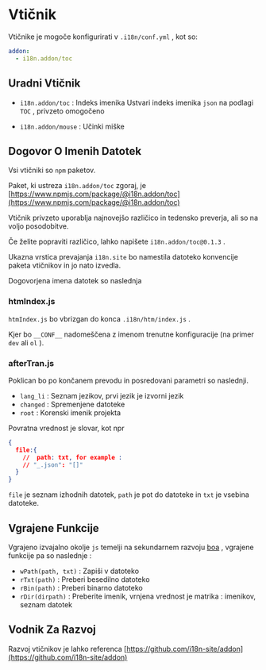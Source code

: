 # Vtičnik

Vtičnike je mogoče konfigurirati v `.i18n/conf.yml` , kot so:

```yml
addon:
  - i18n.addon/toc
```

## Uradni Vtičnik

* `i18n.addon/toc` : Indeks imenika
  Ustvari indeks imenika `json` na podlagi `TOC` , privzeto omogočeno

* `i18n.addon/mouse` : Učinki miške

## Dogovor O Imenih Datotek

Vsi vtičniki so `npm` paketov.

Paket, ki ustreza `i18n.addon/toc` zgoraj, je [https://www.npmjs.com/package/@i18n.addon/toc](https://www.npmjs.com/package/@i18n.addon/toc)

Vtičnik privzeto uporablja najnovejšo različico in tedensko preverja, ali so na voljo posodobitve.

Če želite popraviti različico, lahko napišete `i18n.addon/toc@0.1.3` .

Ukazna vrstica prevajanja `i18n.site` bo namestila datoteko konvencije paketa vtičnikov in jo nato izvedla.

Dogovorjena imena datotek so naslednja

### htmIndex.js

`htmIndex.js` bo vbrizgan do konca `.i18n/htm/index.js` .

Kjer bo `__CONF__` nadomeščena z imenom trenutne konfiguracije (na primer `dev` ali `ol` ).

### afterTran.js

Poklican bo po končanem prevodu in posredovani parametri so naslednji.

* `lang_li` : Seznam jezikov, prvi jezik je izvorni jezik
* `changed` : Spremenjene datoteke
* `root` : Korenski imenik projekta

Povratna vrednost je slovar, kot npr

```json
{
  file:{
    //  path: txt, for example :
    // "_.json": "[]"
  }
}
```

`file` je seznam izhodnih datotek, `path` je pot do datoteke in `txt` je vsebina datoteke.

## Vgrajene Funkcije

Vgrajeno izvajalno okolje `js` temelji na sekundarnem razvoju [boa](https://github.com/boa-dev/boa) , vgrajene funkcije pa so naslednje :

* `wPath(path, txt)` : Zapiši v datoteko
* `rTxt(path)` : Preberi besedilno datoteko
* `rBin(path)` : Preberi binarno datoteko
* `rDir(dirpath)` : Preberite imenik, vrnjena vrednost je matrika : imenikov, seznam datotek

## Vodnik Za Razvoj

Razvoj vtičnikov je lahko referenca [https://github.com/i18n-site/addon](https://github.com/i18n-site/addon)